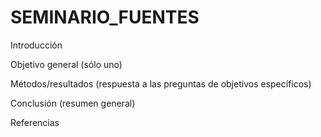 # SEMINARIO_FUENTES

Introducción

Objetivo general (sólo uno)

Métodos/resultados (respuesta a las preguntas de objetivos específicos)

Conclusión (resumen general)

Referencias
